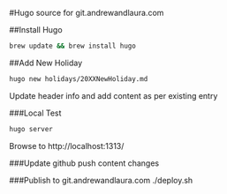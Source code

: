 #Hugo source for git.andrewandlaura.com

##Install Hugo
```bash
brew update && brew install hugo
```

##Add New Holiday
```bash
hugo new holidays/20XXNewHoliday.md
```
Update header info and add content as per existing entry

###Local Test
```bash
hugo server
```
Browse to http://localhost:1313/

###Update github
push content changes

###Publish to git.andrewandlaura.com
./deploy.sh
